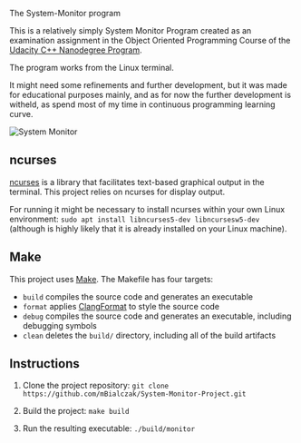 The System-Monitor program

This is a relatively simply System Monitor Program created as an examination assignment  in the Object Oriented Programming Course of the [Udacity C++ Nanodegree Program](https://www.udacity.com/course/c-plus-plus-nanodegree--nd213). 


The program works from the Linux terminal.

It might need some refinements and further development, but it was made for educational purposes mainly, and as for now the further development is witheld, as spend most of my time in continuous programming learning curve.


![System Monitor](images/System_Monitor.jpg)

## ncurses
[ncurses](https://www.gnu.org/software/ncurses/) is a library that facilitates text-based graphical output in the terminal. This project relies on ncurses for display output.

For running it might be necessary to install ncurses within your own Linux environment: `sudo apt install libncurses5-dev libncursesw5-dev` (although is highly likely that it is already installed on your Linux machine).

## Make
This project uses [Make](https://www.gnu.org/software/make/). The Makefile has four targets:
* `build` compiles the source code and generates an executable
* `format` applies [ClangFormat](https://clang.llvm.org/docs/ClangFormat.html) to style the source code
* `debug` compiles the source code and generates an executable, including debugging symbols
* `clean` deletes the `build/` directory, including all of the build artifacts

## Instructions

1. Clone the project repository: `git clone https://github.com/mBialczak/System-Monitor-Project.git`

2. Build the project: `make build`

3. Run the resulting executable: `./build/monitor`
